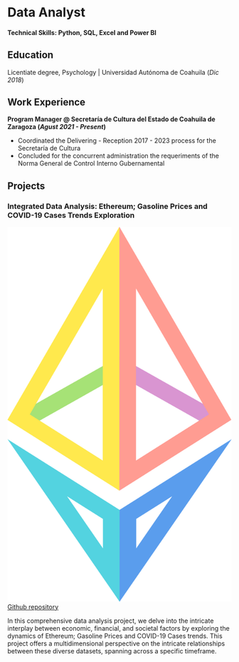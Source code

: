 # Data Analyst

#### Technical Skills: Python, SQL, Excel and Power BI

## Education
Licentiate degree, Psychology | Universidad Autónoma de Coahuila (_Dic 2018_)       		

## Work Experience
**Program Manager @ Secretaría de Cultura del Estado de Coahuila de Zaragoza (_Agust 2021 - Present_)**
- Coordinated the Delivering - Reception 2017 - 2023 process for the Secretaría de Cultura
- Concluded for the concurrent administration the requeriments of the Norma General de Control Interno Gubernamental

## Projects
### Integrated Data Analysis: Ethereum; Gasoline Prices  and COVID-19 Cases Trends Exploration
![Ethereum](assets/img/Eth-diamond-rainbow.png)
[Github repository](https://github.com/Tellitaz/Ethereum/blob/0b82466f25fd1c13a4aebd4d7ba6d69576c515e4/merged_data1.ipynb)

In this comprehensive data analysis project, we delve into the intricate interplay between economic, financial, and societal factors by exploring the dynamics of Ethereum; Gasoline Prices  and COVID-19 Cases trends. This project offers a multidimensional perspective on the intricate relationships between these diverse datasets, spanning across a specific timeframe.

